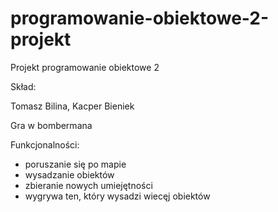 # programowanie-obiektowe-2-projekt
Projekt programowanie obiektowe 2

Skład:

Tomasz Bilina, Kacper Bieniek

Gra w bombermana

Funkcjonalności:
 - poruszanie się po mapie
 - wysadzanie obiektów
 - zbieranie nowych umiejętności
 - wygrywa ten, który wysadzi wiecęj obiektów
